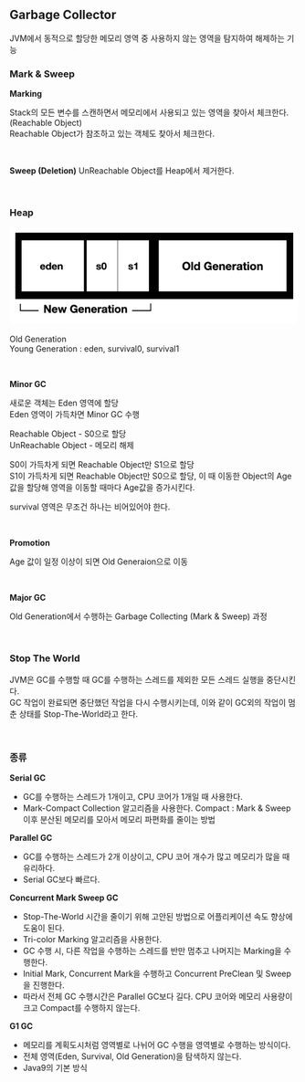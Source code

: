 ## Garbage Collector

JVM에서 동적으로 할당한 메모리 영역 중 사용하지 않는 영역을 탐지하여 해제하는 기능


### Mark & Sweep

**Marking** 

Stack의 모든 변수를 스캔하면서 메모리에서 사용되고 있는 영역을 찾아서 체크한다. (Reachable Object) <br>
Reachable Object가 참조하고 있는 객체도 찾아서 체크한다. 

<br>

**Sweep  (Deletion)**
UnReachable Object를 Heap에서 제거한다. 

<br>

### **Heap**

![Heap 메모리 구](../resources/image/heap_memory.png)

Old Generation <br>
Young Generation : eden, survival0, survival1

<br>

**Minor GC**

새로운 객체는 Eden 영역에 할당 <br>
Eden 영역이 가득차면 Minor GC 수행 <br>

Reachable Object - S0으로 할당 <br>
UnReachable Object - 메모리 해제 <br>
 
S0이 가득차게 되면 Reachable Object만 S1으로 할당 <br>
S1이 가득차게 되면 Reachable Object만 S0으로 할당, 이 때 이동한 Object의 Age값을 할당해 영역을 이동할 때마다 Age값을 증가시킨다.


survival 영역은 무조건 하나는 비어있어야 한다. 

<br>

**Promotion** 

Age 값이 일정 이상이 되면 Old Generaion으로 이동

<br>

**Major GC** 

Old Generation에서 수행하는 Garbage Collecting (Mark & Sweep) 과정

<br>

### Stop The World
JVM은 GC를 수행할 때 GC를 수행하는 스레드를 제외한 모든 스레드 실행을 중단시킨다. <br>
GC 작업이 완료되면 중단했던 작업을 다시 수행시키는데, 이와 같이 GC외의 작업이 멈춘 상태를 Stop-The-World라고 한다.

<br>

### 종류

**Serial GC**

- GC를 수행하는 스레드가 1개이고, CPU 코어가 1개일 때 사용한다.
- Mark-Compact Collection 알고리즘을 사용한다. 
Compact : Mark & Sweep 이후 분산된 메모리를 모아서 메모리 파편화를 줄이는 방법

**Parallel GC**

- GC를 수행하는 스레드가 2개 이상이고, CPU 코어 개수가 많고 메모리가 많을 때 유리하다.
- Serial GC보다 빠르다.

**Concurrent Mark Sweep GC**

- Stop-The-World 시간을 줄이기 위해 고안된 방법으로 어플리케이션 속도 향상에 도움이 된다.
- Tri-color Marking 알고리즘을 사용한다.
- GC 수행 시, 다른 작업을 수행하는 스레드를 반만 멈추고 나머지는 Marking을 수행한다.
- Initial Mark, Concurrent Mark을 수행하고 Concurrent PreClean 및 Sweep을 진행한다.
- 따라서 전체 GC 수행시간은 Parallel GC보다 길다. CPU 코어와 메모리 사용량이 크고 Compact를 수행하지 않는다.

**G1 GC**

- 메모리를 계획도시처럼 영역별로 나뉘어 GC 수행을 영역별로 수행하는 방식이다.
- 전체 영역(Eden, Survival, Old Generation)을 탐색하지 않는다.
- Java9의 기본 방식
